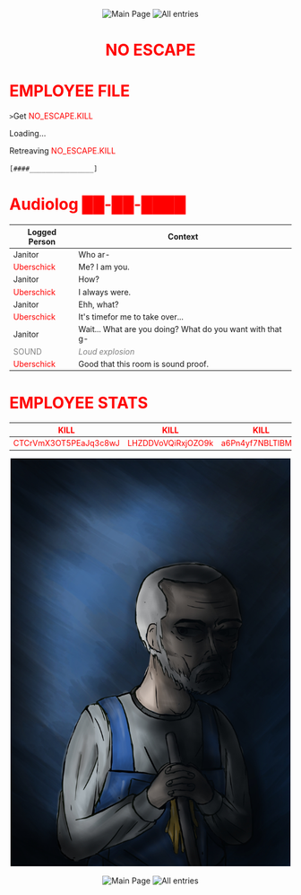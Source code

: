 <p align=center>
    <img src="https://img.shields.io/badge/GO_TO-MAIN_PAGE-ffffff?style=for-the-badge&labelColor=ff0000&color=ff9999" title="Main Page"/>
    <img src="https://img.shields.io/badge/GO_TO-ALL_ENTRIES-ffffff?style=for-the-badge&labelColor=ff0000&color=ff9999" title="All entries">
</p>
<h1 align="center" style="color: red">NO ESCAPE</h1>

# <span style="color: red">EMPLOYEE FILE</span>


`>`Get <span style="color: red">NO_ESCAPE.KILL</span>

Loading...

Retreaving <span style="color: red">NO_ESCAPE.KILL</span>

`[####________________]`

# <span style="color: red">Audiolog ██-██-████</span>

| Logged Person | Context |
| - | - |
| Janitor | Who ar- |
| <span style="color: red">Uberschick</span> | Me? I am you. |
| Janitor | How? |
| <span style="color: red">Uberschick</span> | I always were. |
| Janitor | Ehh, what? |
| <span style="color: red">Uberschick</span> | It's timefor me to take over... |
| Janitor | Wait... What are you doing? What do you want with that g- |
| <span style="color: grey">SOUND</span> | <span style="color: grey">*Loud explosion*</span> |
| <span style="color: red">Uberschick</span> | Good that this room is sound proof. |

# <span style="color: red">EMPLOYEE STATS</span>

| <span style="color: red">KILL</span> | <span style="color: red">KILL</span> | <span style="color: red">KILL</span> | <span style="color: red">KILL</span> | <span style="color: red">KILL</span> | 
| - | - | - | - | - |
| <span style="color: red">CTCrVmX3OT5PEaJq3c8wJ</span> | <span style="color: red">LHZDDVoVQiRxjOZO9k</span> | <span style="color: red">a6Pn4yf7NBLTlBM/le</span> | <span style="color: red">br232qfhRt</span> | <span style="color: red">l0eCbzssaiGzWi</span> |

<p align="center">
    <img src="../../../assets/images/characters/Uborschick.png" width="500">
</p>
<p align=center>
    <img src="https://img.shields.io/badge/GO_TO-MAIN_PAGE-ffffff?style=for-the-badge&labelColor=ff0000&color=ff9999" title="Main Page"/>
    <img src="https://img.shields.io/badge/GO_TO-ALL_ENTRIES-ffffff?style=for-the-badge&labelColor=ff0000&color=ff9999" title="All entries">
</p>